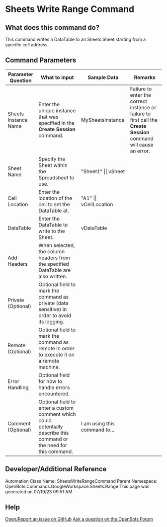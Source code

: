 <!--TITLE: Sheets Write Range Command -->
<!-- SUBTITLE: a command in the Google Workspace Commands\Sheets\Range group. -->
# Sheets Write Range Command


## What does this command do?
This command writes a DataTable to an Sheets Sheet starting from a specific cell address.


## Command Parameters
| Parameter Question   	| What to input  	|  Sample Data 	| Remarks  	|
| ---                    | ---               | ---           | ---       |
|Sheets Instance Name|Enter the unique instance that was specified in the **Create Session** command.|MySheetsInstance|Failure to enter the correct instance or failure to first call the **Create Session** command will cause an error.|
|Sheet Name|Specify the Sheet within the Spreadsheet to use.|"Sheet1" \|\| vSheet||
|Cell Location|Enter the location of the cell to set the DataTable at.|"A1" \|\| vCellLocation||
|DataTable|Enter the DataTable to write to the Sheet.|vDataTable||
|Add Headers|When selected, the column headers from the specified DataTable are also written.|||
|Private (Optional)|Optional field to mark the command as private (data sensitive) in order to avoid its logging.|||
|Remote (Optional)|Optional field to mark the command as remote in order to execute it on a remote machine.|||
|Error Handling|Optional field for how to handle errors encountered.|||
|Comment (Optional)|Optional field to enter a custom comment which could potentially describe this command or the need for this command.|I am using this command to...||


## Developer/Additional Reference
Automation Class Name: SheetsWriteRangeCommand
Parent Namespace: OpenBots.Commands.GoogleWorkspace.Sheets.Range
This page was generated on 07/19/23 09:51 AM


## Help
[Open/Report an issue on GitHub](https://github.com/OpenBotsAI/OpenBots.Studio/issues/new)
[Ask a question on the OpenBots Forum](https://openbots.ai/forums/)
